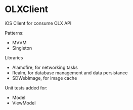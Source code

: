 # OLXClient
iOS Client for consume OLX API

Patterns:

- MVVM
- Singleton

Libraries

- Alamofire, for networking tasks
- Realm, for database management and data persistance
- SDWebImage, for image cache

Unit tests added for:
- Model
- ViewModel
